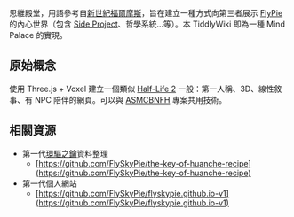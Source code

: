 思維殿堂，用語參考自[新世紀福爾摩斯](https://en.wikipedia.org/wiki/Sherlock_(TV_series))，旨在建立一種方式向第三者展示 [FlyPie](#FlyPie) 的內心世界（包含 [Side Project](<#Side Projects>)、哲學系統...等）。本 TiddlyWiki 即為一種 Mind Palace 的實現。

## 原始概念

使用 Three.js + Voxel 建立一個類似 [Half-Life 2](https://store.steampowered.com/app/220/HalfLife_2) 一般：第一人稱、3D、線性敘事、有 NPC 陪伴的網頁。可以與 [ASMCBNFH](#ASMCBNFH) 專案共用技術。

## 相關資源

- 第一代[環驅之鑰](<#Project:環驅之鑰>)資料整理
  - [https://github.com/FlySkyPie/the-key-of-huanche-recipe](https://github.com/FlySkyPie/the-key-of-huanche-recipe)
- 第一代個人網站
  - [https://github.com/FlySkyPie/flyskypie.github.io-v1](https://github.com/FlySkyPie/flyskypie.github.io-v1)